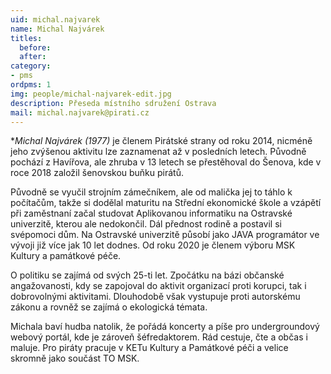 ```yaml
---
uid: michal.najvarek
name: Michal Najvárek
titles:
  before: 
  after: 
category:
- pms
ordpms: 1
img: people/michal-najvarek-edit.jpg
description: Přeseda místního sdružení Ostrava
mail: michal.najvarek@pirati.cz
---
```


**Michal Najvárek (*1977)** je členem Pirátské strany od roku 2014, nicméně jeho zvýšenou aktivitu lze zaznamenat až v posledních letech. Původně pochází z Havířova, ale zhruba v 13 letech se přestěhoval do Šenova, kde v roce 2018 založil šenovskou buňku pirátů.

Původně se vyučil strojním zámečníkem, ale od malička jej to táhlo k počítačům, takže si dodělal maturitu na Střední ekonomické škole a vzápětí při zaměstnaní začal studovat Aplikovanou informatiku na Ostravské univerzitě, kterou ale nedokončil. Dál přednost rodině a postavil si svépomoci dům. Na Ostravské univerzitě působí jako JAVA programátor ve vývoji již více jak 10 let dodnes. Od roku 2020 je členem výboru MSK Kultury a památkové péče.

O politiku se zajímá od svých 25-ti let. Zpočátku na bázi občanské angažovanosti, kdy se zapojoval do aktivit organizací proti korupci, tak i dobrovolnými aktivitami. Dlouhodobě však vystupuje proti autorskému zákonu a rovněž se zajímá o ekologická témata.

Michala baví hudba natolik, že pořádá koncerty a píše pro undergroundový webový portál, kde je zároveň šéfredaktorem. Rád cestuje, čte a občas i maluje.
Pro piráty pracuje v KETu Kultury a Památkové péči a velice skromně jako součást TO MSK.
